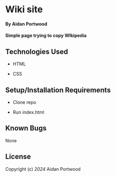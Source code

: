 # Wiki site

  

#### By Aidan Portwood

  

#### Simple page trying to copy WIkipedia

  

## Technologies Used

  

*  HTML

*  CSS
 

## Setup/Installation Requirements

  

*  Clone repo

*  Run index.html


## Known Bugs

None


## License
  

Copyright (c) _2024_  Aidan Portwood